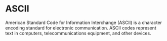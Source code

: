 # ASCII
American Standard Code for Information Interchange (ASCII) is a character encoding standard for electronic communication. 
ASCII codes represent text in computers, telecommunications equipment, and other devices.
